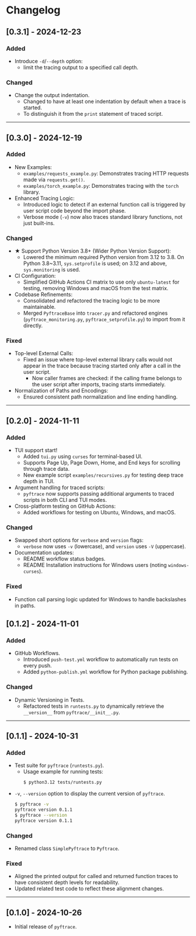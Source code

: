 # Changelog

## [0.3.1] - 2024-12-23

### Added
- Introduce `-d`/`--depth` option:
  - limit the tracing output to a specified call depth.

### Changed
- Change the output indentation.
  - Changed to have at least one indentation by default when a trace is started.
  - To distinguish it from the `print` statement of traced script.

---


## [0.3.0] - 2024-12-19

### Added
- New Examples:
  - `examples/requests_example.py`: Demonstrates tracing HTTP requests made via `requests.get()`.
  - `examples/torch_example.py`: Demonstrates tracing with the `torch` library.
- Enhanced Tracing Logic:
  - Introduced logic to detect if an external function call is triggered by user script code beyond the import phase.
  - Verbose mode (`-v`) now also traces standard library functions, not just built-ins.

### Changed
- ★ Support Python Version 3.8+ (Wider Python Version Support):
  - Lowered the minimum required Python version from 3.12 to 3.8. On Python 3.8~3.11, `sys.setprofile` is used; on 3.12 and above, `sys.monitoring` is used.
- CI Configuration:
  - Simplified GitHub Actions CI matrix to use only `ubuntu-latest` for testing, removing Windows and macOS from the test matrix.
- Codebase Refinements:
  - Consolidated and refactored the tracing logic to be more maintainable.
  - Merged `PyftraceBase` into `tracer.py` and refactored engines (`pyftrace_monitoring.py`, `pyftrace_setprofile.py`) to import from it directly.

### Fixed
- Top-level External Calls:
  - Fixed an issue where top-level external library calls would not appear in the trace because tracing started only after a call in the user script.
    - Now caller frames are checked: if the calling frame belongs to the user script after imports, tracing starts immediately.
- Normalization of Paths and Encodings:
  - Ensured consistent path normalization and line ending handling.

---

## [0.2.0] - 2024-11-11

### Added
- TUI support start!
  - Added `tui.py` using `curses` for terminal-based UI.
  - Supports Page Up, Page Down, Home, and End keys for scrolling through trace data.
  - New example script `examples/recursives.py` for testing deep trace depth in TUI.
- Argument handling for traced scripts:
  - `pyftrace` now supports passing additional arguments to traced scripts in both CLI and TUI modes.
- Cross-platform testing on GitHub Actions:
  - Added workflows for testing on Ubuntu, Windows, and macOS.

### Changed
- Swapped short options for `verbose` and `version` flags:
  - `verbose` now uses `-v` (lowercase), and `version` uses `-V` (uppercase).
- Documentation updates:
  - README workflow status badges.
  - README Installation instructions for Windows users (noting `windows-curses`).

### Fixed
- Function call parsing logic updated for Windows to handle backslashes in paths.

## [0.1.2] - 2024-11-01

### Added
- GitHub Workflows.
  - Introduced `push-test.yml` workflow to automatically run tests on every push.
  - Added `python-publish.yml` workflow for Python package publishing.

### Changed
- Dynamic Versioning in Tests.
  - Refactored tests in `runtests.py` to dynamically retrieve the `__version__` from `pyftrace/__init__.py`.

---

## [0.1.1] - 2024-10-31

### Added
- Test suite for `pyftrace` (`runtests.py`).
  - Usage example for running tests:
    ```bash
    $ python3.12 tests/runtests.py
    ```
- `-v`, `--version` option to display the current version of `pyftrace`.
    ```bash
    $ pyftrace -v
    pyftrace version 0.1.1
    $ pyftrace --version
    pyftrace version 0.1.1
    ```

### Changed
- Renamed class `SimplePyftrace` to `Pyftrace`.

### Fixed
- Aligned the printed output for called and returned function traces to have consistent depth levels for readability.
- Updated related test code to reflect these alignment changes.

---

## [0.1.0] - 2024-10-26

- Initial release of `pyftrace`.
